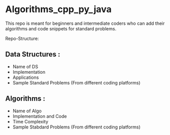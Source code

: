 # Algorithms_cpp_py_java
This repo is meant for beginners and intermediate coders who can add their algorithms and code snippets for standard problems. 


Repo-Structure:



## Data Structures :

   * Name of DS
   * Implementation
   * Applications
   * Sample Standard Problems  (From different coding platforms)
  
  
  
  
  
 ## Algorithms :

   * Name of Algo
   * Implementation and Code
   * Time Complexity
   * Sample Stabdard Problems (From different coding platforms)
 
 
 
